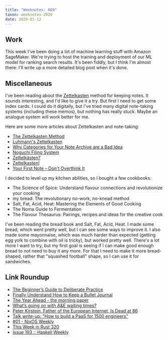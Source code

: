 ```yaml
---
title: "Weeknotes: 069"
taxon: weeknotes-2020
date: 2020-01-12
---
```


## Work

This week I've been doing a lot of machine learning stuff with Amazon
SageMaker.  We're trying to host the training and deployment of our ML
model for ranking search results.  It's been fiddly, but I think I'm
almost there: I'll write up a more detailed blog post when it's done.

## Miscellaneous

I've been reading about the [Zettelkasten][] method for keeping notes.
It sounds interesting, and I'd like to give it a try.  But first I
need to get some index cards.  I could do it digitally, but I've tried
many digital note-taking systems (including these memos), but nothing
has really stuck.  Maybe an analogue system will work better for me.

Here are some more articles about Zettelkasten and note-taking:

- [The Zettelkasten Method](http://www.dansheffler.com/blog/2015-05-05-the-zettelkasten-method/)
- [Luhmann's Zettelkasten](http://takingnotenow.blogspot.com/2007/12/luhmanns-zettelkasten.html)
- [Why Categories for Your Note Archive are a Bad Idea](https://zettelkasten.de/posts/no-categories/)
- [Noguchi Filing System](http://markforster.squarespace.com/blog/2008/6/9/noguchi-filing-system.html)
- [Zettelkästen?](https://clerestory.netlify.com/zk/)
- [Zettelkasten!](https://clerestory.netlify.com/zk1/)
- [Your First Note – Don't Overthink It](https://zettelkasten.de/posts/your-first-note/)

I decided to level up my kitchen abilities, so I bought a few
cookbooks:

- The Science of Spice: Understand flavour connections and revolutionize your cooking
- my bread: The revolutionary no-work, no-knead method
- Salt, Fat, Acid, Heat: Mastering the Elements of Good Cooking
- The Noma Guide to Fermentation
- The Flavour Thesaurus: Pairings, recipes and ideas for the creative cook

I've been reading the bread book and Salt, Fat, Acid, Heat.  I made
some bread, which went pretty well, but I can see some ways to improve
it.  I also made some mayonnaise, which was much harder than expected
(getting egg yolk to combine with oil is tricky), but worked pretty
well.  There's a lot more I want to try, but my first goal is seeing
if I can make good enough bread to not need to buy it any more.  For
that I need to make it more bread-shaped, rather that "squashed
football" shape, so I can use it for sandwiches.

[Zettelkasten]: https://www.lesswrong.com/posts/NfdHG6oHBJ8Qxc26s/the-zettelkasten-method-1

## Link Roundup

- [The Beginner’s Guide to Deliberate Practice](https://jamesclear.com/beginners-guide-deliberate-practice)
- [Finally Understand How to Keep a Bullet Journal](https://www.artofmanliness.com/articles/finally-understand-how-to-keep-a-bullet-journal/)
- [The Year Ahead - the morning paper](https://blog.acolyer.org/2020/01/06/2020-the-year-ahead/)
- [What’s going on with A&E waiting times?](https://www.kingsfund.org.uk/projects/urgent-emergency-care/urgent-and-emergency-care-mythbusters)
- [Peter Kirstein, Father of the European Internet, Is Dead at 86](https://www.nytimes.com/2020/01/08/technology/peter-kirstein-dead.html)
- [Talk write-up: "How to build a PaaS for 1500 engineers"](https://srvaroa.github.io/paas/infrastructure/platform/kubernetes/cloud/2020/01/02/talk-how-to-build-a-paas-for-1500-engineers.html)
- [#01 - NixOS Weekly](https://weekly.nixos.org/2020/01-nixos-weekly-2020-01.html)
- [This Week in Rust 320](https://this-week-in-rust.org/blog/2020/01/07/this-week-in-rust-320/)
- [Issue 193 :: Haskell Weekly](https://haskellweekly.news/issue/193.html)

